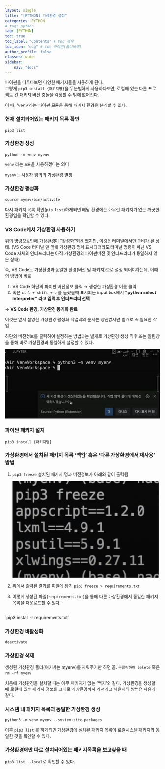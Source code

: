 ```yaml
---
layout: single
title: "[PYTHON] 가상환경 설정"
categories: PYTHON
# tag: python
tag: [PYTHON]
toc: true
toc_label: "Contents" # toc 제목
toc_icon: "cog" # toc 아이콘(톱니바퀴)
author_profile: false
classes: wide
sidebar:
    nav: "docs"
---
```


파이썬을 다루다보면 다양한 패키지들을 사용하게 된다.  
그렇게 `pip3 install {패키지명}`을 무분별하게 사용하다보면, 로컬에 있는 다른 프로젝트 간 패키지 버전 충돌을 걱정할 수 밖에 없어진다.

이 때, 'venv'라는 파이썬 모듈을 통해 패키지 환경을 분리할 수 있다.

### 현재 설치되어있는 패키지 목록 확인

```
pip3 list
```



### 가상환경 생성

```
python -m venv myenv
```

`venv` 라는 `모듈`을 사용하겠다는 의미

`myenv`는 사용자 임의의 가상환경 별칭



### 가상환경 활성화

```
source myenv/bin/activate
```



다시 패키지 목록 확인(`pip list`)하게되면 해당 환경에는 아무런 패키지가 없는 깨끗한 환경임을 확인할 수 있다.



### VS Code에서 가상환경 사용하기

위의 명령으로인해 가상환경이 “활성화”되긴 했지만, 이것은 터미널에서만 준비가 된 상태. (VS Code 터미널 맨 앞에 가상환경 명이 표시되더라도 터미널 명령이 아닌 VS Code 자체의 인터프리터는 아직 가상환경의 파이썬버전 및 인터프리터가 동일하지 않은 상태)

즉, VS Code도 가상환경과 동일한 환경(버전 및 패키지)으로 설정 되어야하는데, 이때의 방법이 바로 
1. VS Code 하단의 파이썬 버전정보 클릭 → 생성한 가상환경 이름 클릭 
2. 혹은 `ctrl + shift + p` 를 눌렀을때 표시되는 input box에서 **"python select Interpreter" 라고 입력 후 인터프리터 선택**  

→ **VS Code 환경, 가상환경 동기화 완료**

이것은 앞서 설명한 가상환경 활성화 작업과의 순서는 상관없지만 별개로 꼭 필요한 작업

하단의 버전정보를 클릭하여 설정하는 방법과는 별개로 가상환경 생성 직후 뜨는 알림창을 통해 바로 가상환경과 동일하게 설정할 수 있다.

![image-20220807212929744](/images/2022-08-07-1/image-20220807212929744.png)



### 파이썬 패키지 설치

```
pip3 install {패키지명}
```



### 가상환경에서 설치된 패키지 목록 ‘**백업’** 혹은 ‘**다른 가상환경에서 재사용’ 방법**

1. `pip3 freeze` 설치된 패키지 명과 버전정보가 아래와 같이 출력됨

   ![image-20220807214429266](/images/2022-08-07-1/image-20220807214429266.png)

2. 위에서 출력된 결과를 파일에 담기 `pip3 freeze > requirements.txt`

3. 이렇게 생성된 파일(`requirements.txt`)을 통해 다른 가상환경에서 동일한 패키지목록을 다운로드할 수 있다.
<br/>
`pip3 install -r requirements.txt`



### 가상환경 비활성화

```
deactivate
```



### 가상환경 삭제

생성된 가상환경 폴더(여기서는 myenv)를 지워주기만 하면 끝. `우클릭하여 delete` 혹은 `rm -rf myenv`

처음에 가상환경을 설치할 때는 아무 패키지가 없는 ‘백지'와 같다. 가상환경을 생성할 때 로컬에 있는 패키지 정보를 그대로 가상환경까지 가져가고 싶을때의 방법은 다음과 같다.



### 시스템 내 패키지 목록과 동일한 가상환경 생성

```
python3 -m venv myenv --system-site-packages
```

이후 `pip3 list` 를 하게되면 가상환경에 설치된 패키지 목록이 로컬시스템 패키지와 동일한 것을 확인할 수 있다.


### 가상환경에만 따로 설치되어있는 패키지목록을 보고싶을 때

`pip3 list --local`로 확인할 수 있다.
